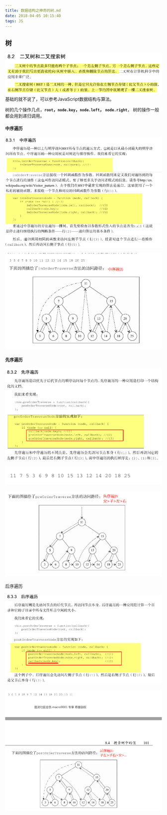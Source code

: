 ```yaml
---
title: 数据结构之神奇的树.md
date: 2018-04-05 10:15:40
tags: JS
---
```


## 树

![](../assets/tree.png)基础的就不说了，可以参考JavaScript数据结构与算法。

树的几个操作几点，**`root`，`node.key`，`node.left`， `node.right`**， 树的操作一般都会用到递归调用。


#### 中序遍历


![](../assets/tree2.png)

![](../assets/tree3.png)


#### 先序遍历


![](../assets/tree4.png)

![](../assets/tree5.png)


#### ![](../assets/tree6.png)

后序遍历


#### ![](../assets/tree7.png)


![](../assets/tree8.png)

